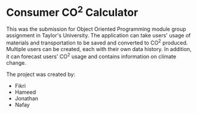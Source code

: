 # Consumer CO<sup>2</sup> Calculator
This was the submission for Object Oriented Programming module group assignment in Taylor's University. The application can take users' usage of materials and transportation to be saved and converted to CO<sup>2</sup> produced. Multiple users can be created, each with their own data history. In addition, it can forecast users' CO<sup>2</sup> usage and contains information on climate change.

The project was created by:
- Fikri
- Hameed
- Jonathan
- Nafay
